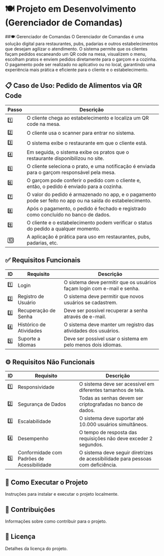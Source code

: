 # 🍽️ Projeto em Desenvolvimento (Gerenciador de Comandas)

##🍽️ Gerenciador de Comandas
O Gerenciador de Comandas é uma solução digital para restaurantes, pubs, padarias e outros estabelecimentos que desejam agilizar o atendimento. O sistema permite que os clientes façam pedidos escaneando um QR code na mesa, visualizem o menu, escolham pratos e enviem pedidos diretamente para o garçom e a cozinha. O pagamento pode ser realizado no aplicativo ou no local, garantindo uma experiência mais prática e eficiente para o cliente e o estabelecimento.

## 📋 Caso de Uso: Pedido de Alimentos via QR Code

| **Passo** | **Descrição**                                                                                          |
|-----------|--------------------------------------------------------------------------------------------------------|
| 1️⃣       | O cliente chega ao estabelecimento e localiza um QR code na mesa.                                      |
| 2️⃣       | O cliente usa o scanner para entrar no sistema.                                                        |
| 3️⃣       | O sistema exibe o restaurante em que o cliente está.                                                   |
| 4️⃣       | Em seguida, o sistema exibe os pratos que o restaurante disponibilizou no site.                        |
| 5️⃣       | O cliente seleciona o prato, e uma notificação é enviada para o garçom responsável pela mesa.          |
| 6️⃣       | O garçom pode conferir o pedido com o cliente e, então, o pedido é enviado para a cozinha.             |
| 7️⃣       | O valor do pedido é armazenado no app, e o pagamento pode ser feito no app ou na saída do estabelecimento. |
| 8️⃣       | Após o pagamento, o pedido é fechado e registrado como concluído no banco de dados.                    |
| 9️⃣       | O cliente e o estabelecimento podem verificar o status do pedido a qualquer momento.                   |
| 🔟       | A aplicação é prática para uso em restaurantes, pubs, padarias, etc.                                   |

## ✅ Requisitos Funcionais

| **ID** | **Requisito**           | **Descrição**                                                          |
|--------|-------------------------|------------------------------------------------------------------------|
| 1️⃣    | Login                   | O sistema deve permitir que os usuários façam login com e-mail e senha.|
| 2️⃣    | Registro de Usuário     | O sistema deve permitir que novos usuários se cadastrem.               |
| 3️⃣    | Recuperação de Senha    | Deve ser possível recuperar a senha através de e-mail.                 |
| 4️⃣    | Histórico de Atividades | O sistema deve manter um registro das atividades dos usuários.         |
| 5️⃣    | Suporte a Idiomas       | Deve ser possível usar o sistema em pelo menos dois idiomas.           |

## ⚙️ Requisitos Não Funcionais

| **ID** | **Requisito**                          | **Descrição**                                                        |
|--------|----------------------------------------|----------------------------------------------------------------------|
| 1️⃣    | Responsividade                         | O sistema deve ser acessível em diferentes tamanhos de tela.         |
| 2️⃣    | Segurança de Dados                     | Todas as senhas devem ser criptografadas no banco de dados.          |
| 3️⃣    | Escalabilidade                         | O sistema deve suportar até 10.000 usuários simultâneos.             |
| 4️⃣    | Desempenho                             | O tempo de resposta das requisições não deve exceder 2 segundos.     |
| 5️⃣    | Conformidade com Padrões de Acessibilidade | O sistema deve seguir diretrizes de acessibilidade para pessoas com deficiência. |

## 🚀 Como Executar o Projeto

Instruções para instalar e executar o projeto localmente.

## 🤝 Contribuições

Informações sobre como contribuir para o projeto.

## 📄 Licença

Detalhes da licença do projeto.
